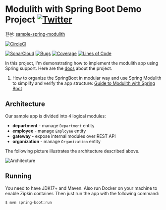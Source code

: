# Modulith with Spring Boot Demo Project [![Twitter](https://img.shields.io/twitter/follow/piotr_minkowski.svg?style=social&logo=twitter&label=Follow%20Me)](https://twitter.com/piotr_minkowski)

원본: [sample-spring-modulith](https://github.com/piomin/sample-spring-modulith )

[![CircleCI](https://circleci.com/gh/piomin/sample-spring-modulith.svg?style=svg)](https://circleci.com/gh/piomin/sample-spring-modulith)

[![SonarCloud](https://sonarcloud.io/images/project_badges/sonarcloud-black.svg)](https://sonarcloud.io/dashboard?id=piomin_sample-spring-modulith)
[![Bugs](https://sonarcloud.io/api/project_badges/measure?project=piomin_sample-spring-modulith&metric=bugs)](https://sonarcloud.io/dashboard?id=piomin_sample-spring-modulith)
[![Coverage](https://sonarcloud.io/api/project_badges/measure?project=piomin_sample-spring-modulith&metric=coverage)](https://sonarcloud.io/dashboard?id=piomin_sample-spring-modulith)
[![Lines of Code](https://sonarcloud.io/api/project_badges/measure?project=piomin_sample-spring-modulith&metric=ncloc)](https://sonarcloud.io/dashboard?id=piomin_sample-spring-modulith)

In this project, I'm demonstrating how to implement the modulith app using Spring support. Here are
the [docs](https://docs.spring.io/spring-modulith) about the project.

1. How to organize the SpringBoot in modular way and use Spring Modulith to simplify and verify the app
   structure: [Guide to Modulith with Spring Boot](https://piotrminkowski.com/2023/10/13/guide-to-modulith-with-spring-boot/)

## Architecture

Our sample app is divided into 4 logical modules:

- **department** - manage `Department` entity
- **employee** - manage `Employee` entity
- **gateway** - expose internal modules over REST API
- **organization** - manage `Organization` entity

The following picture illustrates the architecture described above.

<img src="https://i0.wp.com/piotrminkowski.com/wp-content/uploads/2023/10/Screenshot-2023-10-11-at-13.33.13.png" title="Architecture"><br/>

## Running

You need to have JDK17+ and Maven. Also run Docker on your machine to enable Zipkin container.
Then just run the app with the following command:

```shell
$ mvn spring-boot:run
```
